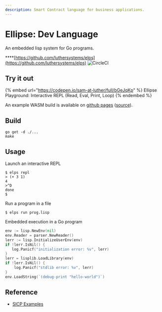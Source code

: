 ```yaml
---
description: Smart Contract language for business applications.
---
```


# Ellipse: Dev Language

An embedded lisp system for Go programs.

****[https://github.com/luthersystems/elps](https://github.com/luthersystems/elps) ![CircleCI](https://circleci.com/gh/luthersystems/elps.svg?style=svg)

## Try it out

{% embed url="https://codepen.io/sam-at-luther/full/bGeJqKp" %}
Ellipse Playground: Interactive REPL (Read, Eval, Print, Loop)
{% endembed %}

An example WASM build is available on [github pages](https://luthersystems.github.io/elps/) ([source](https://github.com/luthersystems/elps/tree/master/\_examples/wasm)).

## Build

```
go get -d ./...
make
```

## Usage

Launch an interactive REPL

```
$ elps repl
> (+ 3 1)
4
>^D
done
$
```

Run a program in a file

```
$ elps run prog.lisp
```

Embedded execution in a Go program

```go
env := lisp.NewEnv(nil)
env.Reader = parser.NewReader()
lerr := lisp.InitializeUserEnv(env)
if !lerr.IsNil() {
   log.Panicf("initialization error: %v", lerr)
}
lerr = lisplib.LoadLibrary(env)
if !lerr.IsNil() {
    log.Panicf("stdlib error: %v", lerr)
}
env.LoadString(`(debug-print "hello-world")`)
```

## Reference

* [SICP Examples](https://github.com/luthersystems/elps/tree/master/\_examples/sicp)
